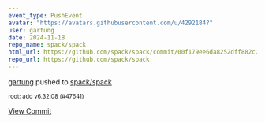 ```yaml
---
event_type: PushEvent
avatar: "https://avatars.githubusercontent.com/u/4292184?"
user: gartung
date: 2024-11-18
repo_name: spack/spack
html_url: https://github.com/spack/spack/commit/00f179ee6da8252dff882c2d2249240f2d43805a
repo_url: https://github.com/spack/spack
---
```


<a href='https://github.com/gartung' target='_blank'>gartung</a> pushed to <a href='https://github.com/spack/spack' target='_blank'>spack/spack</a>

<small>root: add v6.32.08 (#47641)</small>

<a href='https://github.com/spack/spack/commit/00f179ee6da8252dff882c2d2249240f2d43805a' target='_blank'>View Commit</a>